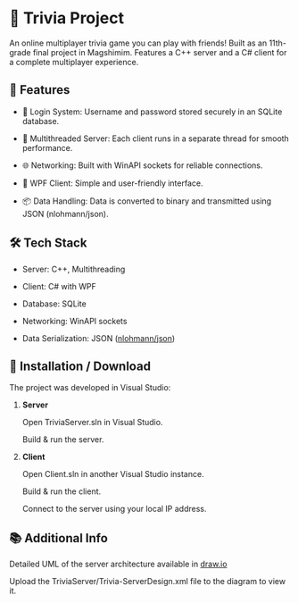 # 🎲 Trivia Project

An online multiplayer trivia game you can play with friends!
Built as an 11th-grade final project in Magshimim. Features a C++ server and a C# client for a complete multiplayer experience.

## 🚀 Features

 - 🔑 Login System: Username and password stored securely in an SQLite database.

 - 🧵 Multithreaded Server: Each client runs in a separate thread for smooth performance.

 - 🌐 Networking: Built with WinAPI sockets for reliable connections.

 - 🎨 WPF Client: Simple and user-friendly interface.

 - 📦 Data Handling: Data is converted to binary and transmitted using JSON (nlohmann/json).

## 🛠 Tech Stack

 - Server: C++, Multithreading

 - Client: C# with WPF

 - Database: SQLite

 - Networking: WinAPI sockets

 - Data Serialization: JSON ([nlohmann/json](https://github.com/nlohmann/json))

## 💾 Installation / Download

The project was developed in Visual Studio:

1. **Server**

   Open TriviaServer.sln in Visual Studio.

   Build & run the server.

2. **Client**

   Open Client.sln in another Visual Studio instance.

   Build & run the client.

   Connect to the server using your local IP address.

## 📚 Additional Info

Detailed UML of the server architecture available in [draw.io](https://app.diagrams.net) 

Upload the TriviaServer/Trivia-ServerDesign.xml file to the diagram to view it.
